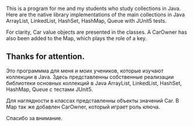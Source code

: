 This is a program for me and my students who study collections in Java.
Here are the native library implementations of the main collections in Java
ArrayList, LinkedList, HashSet, HashMap, Queue with JUnit5 tests.

For clarity, Car value objects are presented in the classes.
A CarOwner has also been added to the Map, which plays the role of a key.

Thanks for attention.
-------------------------------------------------------------------------------
Это программма для меня и моих учеников, которые изучают коллекции в Java.
Здесь представленны собственные реализации библиотеки основных коллекций в Java
ArrayList, LinkedList, HashSet, HashMap, Queue с тестами JUnit5.

Для наглядности в классах представленны объекты значений Car.
В Map так же добавлен CarOwner, который играет роль ключа.

Спасибо за внимание.
